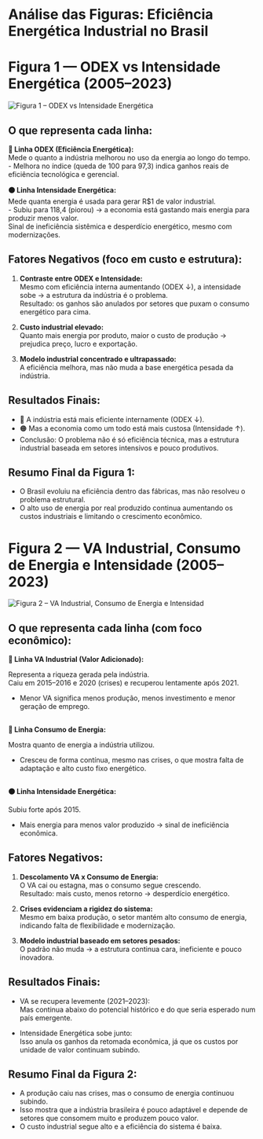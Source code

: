 #  Análise das Figuras: Eficiência Energética Industrial no Brasil


##

#  Figura 1 — ODEX vs Intensidade Energética (2005–2023)

![Figura 1 – ODEX vs Intensidade Energética](https://drive.google.com/uc?export=view&id=1nq_50o7CtS0LsLeKPsqotgIyvRUZiQHV)

##

## O que representa cada linha:

 **🔵 Linha ODEX (Eficiência Energética):**  
  Mede o quanto a indústria melhorou no uso da energia ao longo do tempo.  
    - Melhora no índice (queda de 100 para 97,3) indica ganhos reais de eficiência tecnológica e gerencial.

 **🟠 Linha Intensidade Energética:**  
  Mede quanta energia é usada para gerar R$1 de valor industrial.  
     - Subiu para 118,4 (piorou) → a economia está gastando mais energia para produzir menos valor.  
  Sinal de ineficiência sistêmica e desperdício energético, mesmo com modernizações.

##

##  Fatores Negativos (foco em custo e estrutura):

1. **Contraste entre ODEX e Intensidade:**  
   Mesmo com eficiência interna aumentando (ODEX ↓), a intensidade sobe → a estrutura da indústria é o problema.  
Resultado: os ganhos são anulados por setores que puxam o consumo energético para cima.

2. **Custo industrial elevado:**  
Quanto mais energia por produto, maior o custo de produção → prejudica preço, lucro e exportação.

3. **Modelo industrial concentrado e ultrapassado:**  
A eficiência melhora, mas não muda a base energética pesada da indústria.

##

##  Resultados Finais:

- 🔵 A indústria está mais eficiente internamente (ODEX ↓).
- 🟠 Mas a economia como um todo está mais custosa (Intensidade ↑).
-  Conclusão: O problema não é só eficiência técnica, mas a estrutura industrial baseada em setores intensivos e pouco produtivos.

##

##  Resumo Final da Figura 1:

- O Brasil evoluiu na eficiência dentro das fábricas, mas não resolveu o problema estrutural.  
- O alto uso de energia por real produzido continua aumentando os custos industriais e limitando o crescimento econômico.

##

#  Figura 2 — VA Industrial, Consumo de Energia e Intensidade (2005–2023)

![Figura 2 – VA Industrial, Consumo de Energia e Intensidad ](https://drive.google.com/uc?export=view&id=1CbI6u-vRfIBdRVLL4PPdXPnl2y6Ecybc)
##
##  O que representa cada linha (com foco econômico):

**🔴 Linha VA Industrial (Valor Adicionado):**  

  Representa a riqueza gerada pela indústria.  
   Caiu em 2015–2016 e 2020 (crises) e recuperou lentamente após 2021. 
- Menor VA significa menos produção, menos investimento e menor geração de emprego.
## 
 **🔵 Linha Consumo de Energia:**  
 
  Mostra quanto de energia a indústria utilizou.  
- Cresceu de forma contínua, mesmo nas crises, o que mostra falta de adaptação e alto custo fixo energético.
##
 **🟠 Linha Intensidade Energética:**
 
  Subiu forte após 2015.  
- Mais energia para menos valor produzido → sinal de ineficiência econômica.

##

## Fatores Negativos:

1. **Descolamento VA x Consumo de Energia:**  
   O VA cai ou estagna, mas o consumo segue crescendo.  
   Resultado: mais custo, menos retorno → desperdício energético.

2. **Crises evidenciam a rigidez do sistema:**  
   Mesmo em baixa produção, o setor mantém alto consumo de energia, indicando falta de flexibilidade e modernização.

3. **Modelo industrial baseado em setores pesados:**  
   O padrão não muda → a estrutura continua cara, ineficiente e pouco inovadora.
##

## Resultados Finais:

-  VA se recupera levemente (2021–2023):  
  Mas continua abaixo do potencial histórico e do que seria esperado num país emergente.

-  Intensidade Energética sobe junto:  
  Isso anula os ganhos da retomada econômica, já que os custos por unidade de valor continuam subindo.

##

##  Resumo Final da Figura 2:

- A produção caiu nas crises, mas o consumo de energia continuou subindo.  
- Isso mostra que a indústria brasileira é pouco adaptável e depende de setores que consomem muito e produzem pouco valor.  
- O custo industrial segue alto e a eficiência do sistema é baixa.
